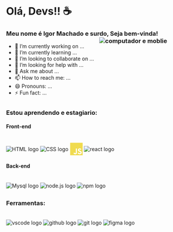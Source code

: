 # Olá, Devs!! ☕

### Meu nome é Igor Machado e surdo, Seja bem-vinda! <img src="https://github.com/Igormachado90/Igormachado90/assets/117872151/b31ed110-a88a-423d-a6dc-e23605239bbd" alt="computador e moblie" min-width="100px" max-width="250px" width="250px" align="right">

- 🔭 I’m currently working on ...
- 🌱 I’m currently learning ...
- 👯 I’m looking to collaborate on ...
- 🤔 I’m looking for help with ...
- 💬 Ask me about ...
- 📫 How to reach me: ...
- 😄 Pronouns: ...
- ⚡ Fun fact: ...

##
### Estou aprendendo e estagiario:
#### Front-end
<div style="display: inline_block"><br>
  <img align="center" alt="HTML logo" height="35" width="35" src="https://github.com/Igormachado90/Igormachado90/assets/117872151/eafb3f92-7800-408a-9466-9199c1573b41">
  <img align="center" alt="CSS logo" height="35" width="35" src="https://github.com/Igormachado90/Igormachado90/assets/117872151/d85d92dd-464a-4457-b318-1a3cad9dabbc">
  <img align="center" alt="Js logo" height="35" width="35" src="https://raw.githubusercontent.com/devicons/devicon/master/icons/javascript/javascript-plain.svg">
  <img align="center" alt="react logo" height="35" width="35" src="https://github.com/Igormachado90/Igormachado90/assets/117872151/51263394-aca3-4af2-acea-fb3045f2de3a"> 
 </div>

#### Back-end
<div style="display: inline_block"><br>  
  <img align="center" alt="Mysql logo" height="35" width="35" src="https://github.com/Igormachado90/Igormachado90/assets/117872151/f7aca222-e717-4ee3-a704-f4fde0a7384f">  
  <img align="center" alt="node.js logo" height="35" width="35" src="https://github.com/Igormachado90/Igormachado90/assets/117872151/c27230fe-7608-438c-8a7e-35d50b08d40b">  
  <img align="center" alt="npm logo" height="35" width="35" src="https://github.com/Igormachado90/Igormachado90/assets/117872151/33e04f55-46ce-4660-8aaf-988305bd9610">  
 </div>

 ##

 ### Ferramentas:
 <div style="display: inline_block"><br>  
  <img align="center" alt="vscode logo" height="35" width="35" src="https://github.com/Igormachado90/Igormachado90/assets/117872151/d93b57d0-a5a9-43d3-9e9d-05ca73ccf693">  
  <img align="center" alt="github logo" height="35" width="35" src="https://github.com/Igormachado90/Igormachado90/assets/117872151/f48479c3-18c4-41b7-9d18-8b1b51fd4e1e">  
  <img align="center" alt="git logo" height="35" width="35" src="https://github.com/Igormachado90/Igormachado90/assets/117872151/6c82e787-d8ca-42ca-983b-d1c27698988e">  
  <img align="center" alt="figma logo" height="35" width="35" src="https://github.com/Igormachado90/Igormachado90/assets/117872151/0651469e-9e16-4bc0-821a-66606646a06e"> 
 </div>


<!--
**Igormachado90/Igormachado90** is a ✨ _special_ ✨ repository because its `README.md` (this file) appears on your GitHub profile.

Here are some ideas to get you started:

- 🔭 I’m currently working on ...
- 🌱 I’m currently learning ...
- 👯 I’m looking to collaborate on ...
- 🤔 I’m looking for help with ...
- 💬 Ask me about ...
- 📫 How to reach me: ...
- 😄 Pronouns: ...
- ⚡ Fun fact: ...
-->

